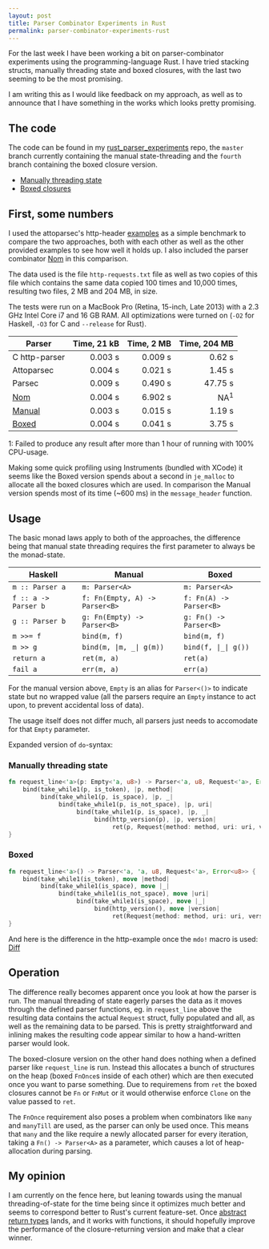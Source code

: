 ```yaml
---
layout: post
title: Parser Combinator Experiments in Rust
permalink: parser-combinator-experiments-rust
---
```


For the last week I have been working a bit on parser-combinator experiments using the
programming-language Rust. I have tried stacking structs, manually threading state and
boxed closures, with the last two seeming to be the most promising.

I am writing this as I would like feedback on my approach, as well as to announce that I have
something in the works which looks pretty promising.

## The code

The code can be found in my [rust_parser_experiments][] repo, the ``master`` branch currently
containing the manual state-threading and the ``fourth`` branch containing the boxed closure
version.

* [Manually threading state][]
* [Boxed closures][]

## First, some numbers

I used the attoparsec's http-header [examples][] as a simple benchmark to
compare the two approaches, both with each other as well as the other provided examples to see
how well it holds up. I also included the parser combinator [Nom](https://github.com/Geal/nom)
in this comparison.

The data used is the file ``http-requests.txt`` file as well as two copies of this file which
contains the same data copied 100 times and 10,000 times, resulting two files, 2 MB and 204 MB,
in size.

The tests were run on a MacBook Pro (Retina, 15-inch, Late 2013) with a 2.3 GHz Intel Core i7 and
16 GB RAM. All optimizations were turned on (``-O2`` for Haskell, ``-O3`` for C and ``--release``
for Rust).

Parser         | Time, 21 kB | Time, 2 MB  | Time, 204 MB
---------------|------------:|------------:|----------------:
C http-parser  | 0.003 s     |     0.009 s | 0.62 s
Attoparsec     | 0.004 s     |     0.021 s | 1.45 s
Parsec         | 0.009 s     |     0.490 s | 47.75 s
[Nom][]        | 0.004 s     |     6.902 s | NA<sup>1</sup>
[Manual][]     | 0.003 s     |     0.015 s | 1.19 s
[Boxed][]      | 0.004 s     |     0.041 s | 3.75 s

1: Failed to produce any result after more than 1 hour of running with 100% CPU-usage.

Making some quick profiling using Instruments (bundled with XCode) it seems like the Boxed version
spends about a second in ``je_malloc`` to allocate all the boxed closures which are used. In
comparison the Manual version spends most of its time (~600 ms) in the ``message_header``
function.

## Usage

The basic monad laws apply to both of the approaches, the difference being that manual
state threading requires the first parameter to always be the monad-state.

Haskell                | Manual                             | Boxed
-----------------------|------------------------------------|-------------------------------
``m :: Parser a``      | ``m: Parser<A>``                   | ``m: Parser<A>``
``f :: a -> Parser b`` | ``f: Fn(Empty, A) -> Parser<B>``   | ``f: Fn(A) -> Parser<B>``
``g :: Parser b``      | ``g: Fn(Empty) -> Parser<B>``      | ``g: Fn() -> Parser<B>``
``m >>= f``            | ``bind(m, f)``                     | ``bind(m, f)``
``m >> g``             | <code>bind(m, &#124;m, _&#124; g(m))</code> | <code>bind(f, &#124;_&#124; g())</code>
``return a``           | ``ret(m, a)``                      | ``ret(a)``
``fail a``             | ``err(m, a)``                      | ``err(a)``

For the manual version above, ``Empty`` is an alias for ``Parser<()>`` to indicate state but no
wrapped value (all the parsers require an ``Empty`` instance to act upon, to prevent accidental
loss of data).

The usage itself does not differ much, all parsers just needs to accomodate for that ``Empty``
parameter.

Expanded version of ``do``-syntax:

### Manually threading state

```rust
fn request_line<'a>(p: Empty<'a, u8>) -> Parser<'a, u8, Request<'a>, Error<u8>> {
    bind(take_while1(p, is_token), |p, method|
         bind(take_while1(p, is_space), |p, _|
              bind(take_while1(p, is_not_space), |p, uri|
                   bind(take_while1(p, is_space), |p, _|
                        bind(http_version(p), |p, version|
                             ret(p, Request{method: method, uri: uri, version: version,}))))))
}
```

### Boxed

```rust
fn request_line<'a>() -> Parser<'a, 'a, u8, Request<'a>, Error<u8>> {
    bind(take_while1(is_token), move |method|
         bind(take_while1(is_space), move |_|
              bind(take_while1(is_not_space), move |uri|
                   bind(take_while1(is_space), move |_|
                        bind(http_version(), move |version|
                             ret(Request{method: method, uri: uri, version: version,}))))))
}
```

And here is the difference in the http-example once the ``mdo!`` macro is used:
[Diff](https://gist.github.com/m4rw3r/6d1ca498f8e4abc24dbd)

## Operation

The difference really becomes apparent once you look at how the parser is run. The manual
threading of state eagerly parses the data as it moves through the defined parser functions,
eg. in ``request_line`` above the resulting data contains the actual ``Request`` struct, fully
populated and all, as well as the remaining data to be parsed. This is pretty straightforward and
inlining makes the resulting code appear similar to how a hand-written parser would look.

The boxed-closure version on the other hand does nothing when a defined parser like ``request_line``
is run. Instead this allocates a bunch of structures on the heap (boxed ``FnOnce``s inside of each
other) which are then executed once you want to parse something. Due to requiremens from ``ret``
the boxed closures cannot be ``Fn`` or ``FnMut`` or it would otherwise enforce ``Clone`` on the
value passed to ``ret``.

The ``FnOnce`` requirement also poses a problem when combinators like ``many`` and ``manyTill``
are used, as the parser can only be used once. This means that ``many`` and the like require
a newly allocated parser for every iteration, taking a ``Fn() -> Parser<A>`` as a parameter, which
causes a lot of heap-allocation during parsing.

## My opinion

I am currently on the fence here, but leaning towards using the manual threading-of-state for the
time being since it optimizes much better and seems to correspond better to Rust's current
feature-set. Once [abstract return types](https://github.com/rust-lang/rfcs/issues/518) lands, and
it works with functions, it should hopefully improve the performance of the closure-returning
version and make that a clear winner.

[rust_parser_experiments]: https://github.com/m4rw3r/rust_parser_experiments
[Manually threading state]: https://github.com/m4rw3r/rust_parser_experiments/tree/f64d0cc317c5d850987b83f206191eeed1e9bb68
[Boxed closures]: https://github.com/m4rw3r/rust_parser_experiments/tree/b36a60a79cf38bb9e1c39a2d382b737b0f6aeb22
[examples]: https://github.com/bos/attoparsec/tree/master/examples
[Nom]: https://gist.github.com/m4rw3r/0dd154d232abd0f3d4cf
[Manual]: https://github.com/m4rw3r/rust_parser_experiments/blob/master/examples/http_parser.rs
[Boxed]: https://github.com/m4rw3r/rust_parser_experiments/blob/fourth/examples/http_parser.rs
